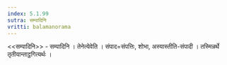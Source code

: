 ```yaml
---
index: 5.1.99
sutra: सम्पादिनि
vritti: balamanorama
---
```


<<सम्पादिनि>> - सम्पादिनि । तेनेत्येवेति । संपाद=संपत्तिः, शोभा, अस्यास्तीति-संपादी । तस्मिन्नर्थे तृतीयान्ताट्ठगित्यर्थः ।